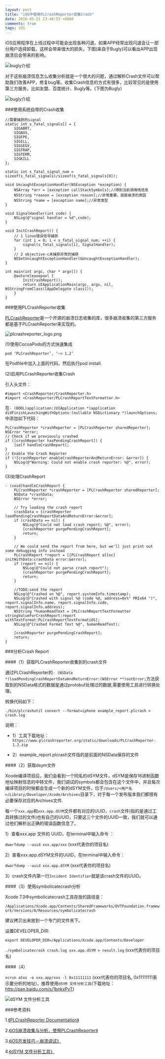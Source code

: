 ```yaml
---
layout: post
title: "iOS中使用PLCrashReporter收集Crash"
date: 2016-05-21 23:40:53 +0800
comments: true
tags: iOS
---
```


iOS应用程序在上线过程中可能会出现各种闪退，如果APP经常出现闪退会让一部分用户选择卸载，这样会带来很大的损失，下图(来自于Bugly)可以看出APP出现崩溃后会带来的影响。

![bugly介绍](/images/ios-plcrashreporter/bugly_introduction_1.jpg)

对于这些崩溃信息怎么收集分析就是一个很大的问题，通过解析Crash文件可以帮助我们改善APP，修复bug等。收集Crash信息的方式有很多，比较常见的是使用第三方服务，比如友盟、百度统计、Bugly等。(下图为Bugly）

![bugly介绍](/images/ios-plcrashreporter/bugly_introduction_2.png)

###使用系统自带的Crash收集

```
//需要捕获的signal
static int s_fatal_signals[] = {
    SIGABRT,
    SIGBUS,
    SIGFPE,
    SIGILL,
    SIGSEGV,
    SIGTRAP,
    SIGTERM,
    SIGKILL
};

static int s_fatal_signal_num = sizeof(s_fatal_signals)/sizeof(s_fatal_signals[0]);

void UncaughtExceptionHandler(NSException *exception) {
    NSArray *arr = [exception callStackSymbols];//得到当前调用栈信息
    NSString *reason = [exception reason];//非常重要，就是崩溃的原因
    NSString *name = [exception name];//异常类型
}

void SignalHandler(int code) {
    NSLog(@"signal handler = %d",code);
}

void InitCrashReport() {
    // 1 linux错误信号捕获
    for (int i = 0; i < s_fatal_signal_num; ++i) {
        signal(s_fatal_signals[i], SignalHandler);
    }
    // 2 objective-c未捕获异常的捕获
    NSSetUncaughtExceptionHandler(&UncaughtExceptionHandler);
}

int main(int argc, char * argv[]) {
    @autoreleasepool {
        InitCrashReport();
        return UIApplicationMain(argc, argv, nil, NSStringFromClass([AppDelegate class]));
    }
}
```

###使用PLCrashReporter收集

[PLCrashReporter](https://www.plcrashreporter.org)是一个开源的崩溃日志收集的库，很多崩溃收集的第三方服务都是基于PLCrashReporter来实现的。

![plcrashreporter_logo.png](/images/ios-plcrashreporter/plcrashreporter_logo.png)

(1)使用CocoaPods的方式快速集成

`pod ‘PLCrashReporter’, ‘~> 1.2’`

在Podfile中加入上面的代码，然后执行pod install.

(2)启用PLCrashReporter收集Crash

引入头文件：

```
#import <CrashReporter/CrashReporter.h>
#import <CrashReporter/PLCrashReportTextFormatter.h>
```

在`- (BOOL)application:(UIApplication *)application didFinishLaunchingWithOptions:(nullable NSDictionary *)launchOptions;`中添加如下代码：

```
PLCrashReporter *crashReporter = [PLCrashReporter sharedReporter];
NSError *error;
// Check if we previously crashed
if ([crashReporter hasPendingCrashReport]) {
	[self handleCrashReport];
}
// Enable the Crash Reporter
if (![crashReporter enableCrashReporterAndReturnError: &error]) {
	NSLog(@"Warning: Could not enable crash reporter: %@", error);
}
```

(3)处理CrashReport

```
- (void)handleCrashReport {
    PLCrashReporter *crashReporter = [PLCrashReporter sharedReporter];
    NSData *crashData;
    NSError *error;
    
    // Try loading the crash report
    crashData = [crashReporter loadPendingCrashReportDataAndReturnError:&error];
    if (crashData == nil) {
        NSLog(@"Could not load crash report: %@", error);
        [crashReporter purgePendingCrashReport];
        return;
    }
    
    // We could send the report from here, but we'll just print out some debugging info instead
    PLCrashReport *report = [[PLCrashReport alloc] initWithData:crashData error:&error];
    if (report == nil) {
        NSLog(@"Could not parse crash report");
        [crashReporter purgePendingCrashReport];
        return;
    }
    
    //TODO:send the report
    NSLog(@"Crashed on %@", report.systemInfo.timestamp);
    NSLog(@"Crashed with signal %@ (code %@, address=0x%" PRIx64 ")", report.signalInfo.name, report.signalInfo.code, report.signalInfo.address);
    NSString *humanReadText = [PLCrashReportTextFormatter stringValueForCrashReport:report withTextFormat:PLCrashReportTextFormatiOS];
    NSLog(@"Crashed Format Text %@", humanReadText);
    
    [crashReporter purgePendingCrashReport];
    return;
}
```

###分析Crash Report

####（1）获取PLCrashReporter收集到的crash文件

通过PLCrashReporter的`- (NSData *)loadPendingCrashReportDataAndReturnError:(NSError **)outError;`方法获取到的NSData格式的数据是通过protobuf处理过的数据,需要使用工具进行转换处理。

转换代码如下：

`./bin/plcrashutil convert --format=iphone example_report.plcrash > crash.log`

说明：

- 1）工具下载地址：`https://www.plcrashreporter.org/static/downloads/PLCrashReporter-1.2.zip`

- 2）example_report.plcrash文件指的是前面的NSData保存的文件

####（2）获取dsym文件

Xcode编译项目后，我们会看到一个同名的dSYM文件，dSYM是保存16进制函数地址映射信息的中转文件，我们调试的symbols都会包含在这个文件中，并且每次编译项目的时候都会生成一个新的dSYM文件，位于`/Users/<用户名>/Library/Developer/Xcode/Archives`目录下，对于每一个发布版本我们都很有必要保存对应的Archives文件.

每一个`xxx.app`和`xxx.app.dSYM`文件都有对应的UUID，`crash`文件(指的是通过工具转换过的文件)也有自己的UUID，只要这三个文件的UUID一致，我们就可以通过他们解析出正确的错误函数信息了。

1）查看xxx.app 文件的 UUID，在terminal中输入命令 ：

`dwarfdump --uuid xxx.app/xxx` (xxx代表你的项目名)

2）查看xxx.app.dSYM文件的UUID，在terminal中输入命令：

`dwarfdump --uuid xxx.app.dSYM` (xxx代表你的项目名)

3）crash文件内第一行`Incident Identifier`就是该crash文件的UUID。

####（3）使用symbolicatecrash分析

Xcode 7.3中symbolicatecrash工具存放的路径是：

`/Applications/Xcode.app/Contents/SharedFrameworks/DVTFoundation.framework/Versions/A/Resources/symbolicatecrash`

建议拷贝出来放到一个专门的文件夹下。

设置DEVELOPER_DIR:

`export DEVELOPER_DIR=/Applications/Xcode.app/Contents/Developer`

`./symbolicatecrash crash.log xxx.app.dSYM > result.log` (xxx代表你的项目名)

####（4）

`xcrun atos -o xxx.app/xxx -l 0x11111111` (xxx代表你的项目名, 0x11111111表示要分析的地址)，推荐使用`dSYM 文件分析工具`(下载地址：http://pan.baidu.com/s/1bnkxPvT)

![dSYM 文件分析工具](/images/ios-plcrashreporter/dsym_tool.png)

###参考资料

1.[《PLCrashReporter Documentation》](https://www.plcrashreporter.org/documentation)

2.[《iOS崩溃收集与分析，使用PLCrashReporter》](https://everettjf.github.io/2015/09/09/ios-plcrashreporter)

3.[《iOS开发技巧－崩溃调试》](http://www.jianshu.com/p/77660e626874)

4.[《dSYM 文件分析工具》](http://answerhuang.duapp.com/index.php/2014/07/06/dsym_tool/)